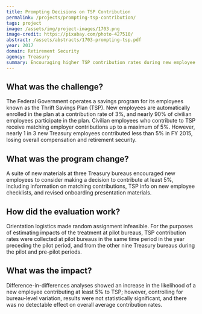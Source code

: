 ```yaml
---
title: Prompting Decisions on TSP Contribution
permalink: /projects/prompting-tsp-contribution/ 
tags: project
image: /assets/img/project-images/1703.png
image-credit: https://pixabay.com/photo-427510/
abstract: /assets/abstracts/1703-prompting-tsp.pdf 
year: 2017
domain: Retirement Security 
agency: Treasury
summary: Encouraging higher TSP contribution rates during new employee orientation showed no detectable effect on overall average contribution rates.
---
```

## What was the challenge?

The Federal Government operates a savings program for its employees known as the Thrift Savings Plan (TSP). New employees are automatically enrolled in the plan at a contribution rate of 3%, and nearly 90% of civilian employees participate in the plan. Civilian employees who contribute to TSP receive matching employer contributions up to a maximum of  5%. However, nearly 1 in 3 new Treasury employees contributed less than 5% in FY 2015, losing overall compensation and retirement security.

## What was the program change?

A suite of new materials at three Treasury bureaus encouraged new employees to consider making a decision to contribute at least 5%, including information on matching contributions, TSP info on new employee checklists, and revised onboarding presentation materials.  

## How did the evaluation work?

Orientation logistics made random assignment infeasible. For the purposes of estimating impacts of the treatment at pilot bureaus, TSP contribution rates were collected at pilot bureaus in the same time period in the year preceding the pilot period, and from the other nine Treasury bureaus during the pilot and pre-pilot periods. 

## What was the impact?

Difference-in-differences analyses showed an increase in the likelihood of a new employee contributing at least 5% to TSP; however, controlling for bureau-level variation, results were not statistically significant, and there was no detectable effect on overall average contribution rates. 
